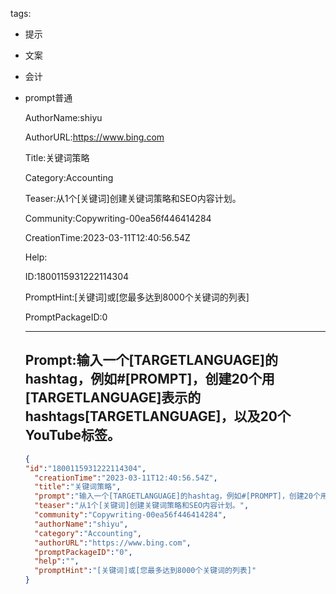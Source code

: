   tags: 
- 提示
- 文案
- 会计
- prompt普通

  AuthorName:shiyu

  AuthorURL:https://www.bing.com

  Title:关键词策略

  Category:Accounting

  Teaser:从1个[关键词]创建关键词策略和SEO内容计划。

  Community:Copywriting-00ea56f446414284

  CreationTime:2023-03-11T12:40:56.54Z

  Help:

  ID:1800115931222114304

  PromptHint:[关键词]或[您最多达到8000个关键词的列表]

  PromptPackageID:0

  ---

  ## Prompt:输入一个[TARGETLANGUAGE]的hashtag，例如#[PROMPT]，创建20个用[TARGETLANGUAGE]表示的hashtags[TARGETLANGUAGE]，以及20个YouTube标签。

  ```json
  {
  "id":"1800115931222114304",
    "creationTime":"2023-03-11T12:40:56.54Z",
    "title":"关键词策略",
    "prompt":"输入一个[TARGETLANGUAGE]的hashtag，例如#[PROMPT]，创建20个用[TARGETLANGUAGE]表示的hashtags[TARGETLANGUAGE]，以及20个YouTube标签。",
    "teaser":"从1个[关键词]创建关键词策略和SEO内容计划。",
    "community":"Copywriting-00ea56f446414284",
    "authorName":"shiyu",
    "category":"Accounting",
    "authorURL":"https://www.bing.com",
    "promptPackageID":"0",
    "help":"",
    "promptHint":"[关键词]或[您最多达到8000个关键词的列表]"
  }
  ```
